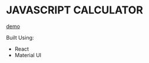 # JAVASCRIPT CALCULATOR

[demo](https://souperstition.github.io/calc/)

Built Using:
- React 
- Material UI